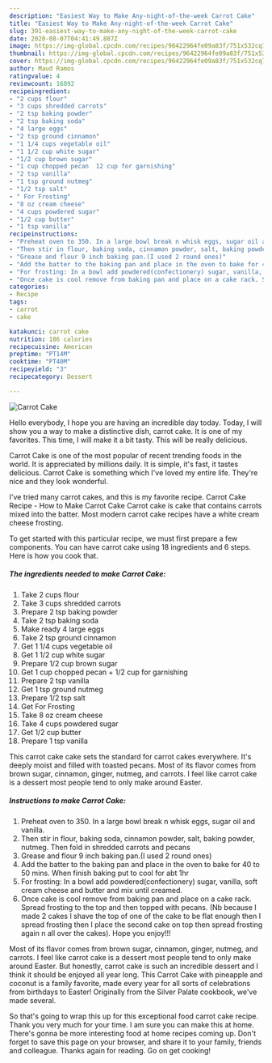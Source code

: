 ```yaml
---
description: "Easiest Way to Make Any-night-of-the-week Carrot Cake"
title: "Easiest Way to Make Any-night-of-the-week Carrot Cake"
slug: 391-easiest-way-to-make-any-night-of-the-week-carrot-cake
date: 2020-08-07T04:41:49.887Z
image: https://img-global.cpcdn.com/recipes/96422964fe09a83f/751x532cq70/carrot-cake-recipe-main-photo.jpg
thumbnail: https://img-global.cpcdn.com/recipes/96422964fe09a83f/751x532cq70/carrot-cake-recipe-main-photo.jpg
cover: https://img-global.cpcdn.com/recipes/96422964fe09a83f/751x532cq70/carrot-cake-recipe-main-photo.jpg
author: Maud Ramos
ratingvalue: 4
reviewcount: 16892
recipeingredient:
- "2 cups flour"
- "3 cups shredded carrots"
- "2 tsp baking powder"
- "2 tsp baking soda"
- "4 large eggs"
- "2 tsp ground cinnamon"
- "1 1/4 cups vegetable oil"
- "1 1/2 cup white sugar"
- "1/2 cup brown sugar"
- "1 cup chopped pecan  12 cup for garnishing"
- "2 tsp vanilla"
- "1 tsp ground nutmeg"
- "1/2 tsp salt"
- " For Frosting"
- "8 oz cream cheese"
- "4 cups powdered sugar"
- "1/2 cup butter"
- "1 tsp vanilla"
recipeinstructions:
- "Preheat oven to 350. In a large bowl break n whisk eggs, sugar oil and vanilla."
- "Then stir in flour, baking soda, cinnamon powder, salt, baking powder, nutmeg. Then fold in shredded carrots and pecans"
- "Grease and flour 9 inch baking pan.(I used 2 round ones)"
- "Add the batter to the baking pan and place in the oven to bake for 40 to 50 mins. When finish baking put to cool for abt 1hr"
- "For frosting: In a bowl add powdered(confectionery) sugar, vanilla, soft cream cheese and butter and mix until creamed."
- "Once cake is cool remove from baking pan and place on a cake rack. Spread frosting to the top and then topped with pecans. (Nb because I made 2 cakes I shave the top of one of the cake to be flat enough then I spread frosting then I place the second cake on top then spread frosting again n all over the cakes). Hope you enjoy!!!"
categories:
- Recipe
tags:
- carrot
- cake

katakunci: carrot cake 
nutrition: 186 calories
recipecuisine: American
preptime: "PT14M"
cooktime: "PT40M"
recipeyield: "3"
recipecategory: Dessert

---
```



![Carrot Cake](https://img-global.cpcdn.com/recipes/96422964fe09a83f/751x532cq70/carrot-cake-recipe-main-photo.jpg)

Hello everybody, I hope you are having an incredible day today. Today, I will show you a way to make a distinctive dish, carrot cake. It is one of my favorites. This time, I will make it a bit tasty. This will be really delicious.

Carrot Cake is one of the most popular of recent trending foods in the world. It is appreciated by millions daily. It is simple, it's fast, it tastes delicious. Carrot Cake is something which I've loved my entire life. They're nice and they look wonderful.

I&#39;ve tried many carrot cakes, and this is my favorite recipe. Carrot Cake Recipe - How to Make Carrot Cake Carrot cake is cake that contains carrots mixed into the batter. Most modern carrot cake recipes have a white cream cheese frosting.


To get started with this particular recipe, we must first prepare a few components. You can have carrot cake using 18 ingredients and 6 steps. Here is how you cook that.

<!--inarticleads1-->

##### The ingredients needed to make Carrot Cake:

1. Take 2 cups flour
1. Take 3 cups shredded carrots
1. Prepare 2 tsp baking powder
1. Take 2 tsp baking soda
1. Make ready 4 large eggs
1. Take 2 tsp ground cinnamon
1. Get 1 1/4 cups vegetable oil
1. Get 1 1/2 cup white sugar
1. Prepare 1/2 cup brown sugar
1. Get 1 cup chopped pecan + 1/2 cup for garnishing
1. Prepare 2 tsp vanilla
1. Get 1 tsp ground nutmeg
1. Prepare 1/2 tsp salt
1. Get  For Frosting
1. Take 8 oz cream cheese
1. Take 4 cups powdered sugar
1. Get 1/2 cup butter
1. Prepare 1 tsp vanilla


This carrot cake cake sets the standard for carrot cakes everywhere. It&#39;s deeply moist and filled with toasted pecans. Most of its flavor comes from brown sugar, cinnamon, ginger, nutmeg, and carrots. I feel like carrot cake is a dessert most people tend to only make around Easter. 

<!--inarticleads2-->

##### Instructions to make Carrot Cake:

1. Preheat oven to 350. In a large bowl break n whisk eggs, sugar oil and vanilla.
1. Then stir in flour, baking soda, cinnamon powder, salt, baking powder, nutmeg. Then fold in shredded carrots and pecans
1. Grease and flour 9 inch baking pan.(I used 2 round ones)
1. Add the batter to the baking pan and place in the oven to bake for 40 to 50 mins. When finish baking put to cool for abt 1hr
1. For frosting: In a bowl add powdered(confectionery) sugar, vanilla, soft cream cheese and butter and mix until creamed.
1. Once cake is cool remove from baking pan and place on a cake rack. Spread frosting to the top and then topped with pecans. (Nb because I made 2 cakes I shave the top of one of the cake to be flat enough then I spread frosting then I place the second cake on top then spread frosting again n all over the cakes). Hope you enjoy!!!


Most of its flavor comes from brown sugar, cinnamon, ginger, nutmeg, and carrots. I feel like carrot cake is a dessert most people tend to only make around Easter. But honestly, carrot cake is such an incredible dessert and I think it should be enjoyed all year long. This Carrot Cake with pineapple and coconut is a family favorite, made every year for all sorts of celebrations from birthdays to Easter! Originally from the Silver Palate cookbook, we&#39;ve made several. 

So that's going to wrap this up for this exceptional food carrot cake recipe. Thank you very much for your time. I am sure you can make this at home. There's gonna be more interesting food at home recipes coming up. Don't forget to save this page on your browser, and share it to your family, friends and colleague. Thanks again for reading. Go on get cooking!
